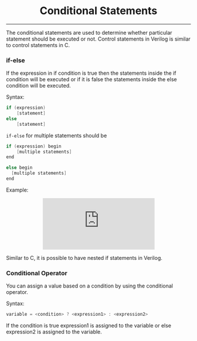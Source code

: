 <center>
    <h1>Conditional Statements</h1>
</center>

---
The conditional statements are used to determine whether particular statement should be executed or not. Control statements in Verilog is similar to control statements in C.

### if-else

If the expression in if condition is true then the statements inside the if condition will be executed or if it is false the statements inside the else condition will be executed.

Syntax:

```C
if (expression)
    [statement]
else
    [statement]
```

`if-else` for multiple statements should be

```C
if (expression) begin
    [multiple statements]
end

else begin
  [multiple statements]
end
```

Example:
<center>
    <iframe
        src="https://carbon.now.sh/embed?bg=rgba%28171%2C+184%2C+195%2C+1%29&t=seti&wt=none&l=verilog&width=680&ds=true&dsyoff=0px&dsblur=0px&wc=false&wa=true&pv=9px&ph=9px&ln=false&fl=1&fm=Hack&fs=14px&lh=133%25&si=false&es=2x&wm=false&code=always%2520%2540%28posedge%2520clock%29%2520begin%250A%2520%2520%2520if%2520%28reset%29%2520state%2520%253C%253D%2520IDLE%253B%250A%2520%2520%2520else%2520state%2520%253C%253D%2520next_state%253B%250Aend%250A"
        style="width: 305px; height: 140px; border:0; transform: scale(1); overflow:hidden;"
        sandbox="allow-scripts allow-same-origin">
    </iframe>
</center>
<!-- ```c
   always @(posedge clock) begin
       if (reset) state <= IDLE;
       else state <= next_state;
   end
``` -->

Similar to C, it is possible to have nested if statements in Verilog.

### Conditional Operator

You can assign a value based on a condition by using the conditional operator.

Syntax:

```c
variable = <condition> ? <expression1> : <expression2>
```

If the condition is true expression1 is assigned to the variable or else expression2 is assigned to the variable.